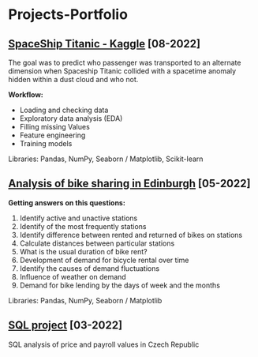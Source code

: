# Projects-Portfolio

## [SpaceShip Titanic - Kaggle](https://github.com/Adam96Valenta/SpaceShip_Titanic) [08-2022]

The goal was to predict who passenger was transported to an alternate dimension when Spaceship Titanic collided with a spacetime anomaly hidden within a dust cloud and who not.

**Workflow:**
* Loading and checking data
* Exploratory data analysis (EDA)
* Filling missing Values
* Feature engineering
* Training models

Libraries: Pandas, NumPy, Seaborn / Matplotlib, Scikit-learn


## [Analysis of bike sharing in Edinburgh](https://github.com/Adam96Valenta/Python_analysis) [05-2022]

**Getting answers on this questions:**
1. Identify active and unactive stations
2. Identify of the most frequently stations
3. Identify difference between rented and returned of bikes on stations
4. Calculate distances between particular stations
5. What is the usual duration of bike rent?
6. Development of demand for bicycle rental over time
7. Identify the causes of demand fluctuations
8. Influence of weather on demand
9. Demand for bike lending by the days of week and the months

Libraries: Pandas, NumPy, Seaborn / Matplotlib

## [SQL project](https://github.com/Adam96Valenta/SQL_Project) [03-2022]

SQL analysis of price and payroll values in Czech Republic

